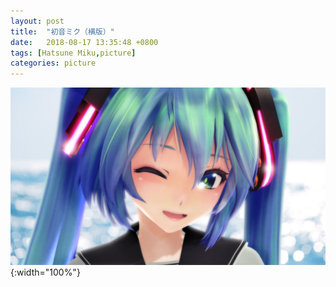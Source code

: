 ```yaml
---
layout: post
title:  "初音ミク（横版）"
date:   2018-08-17 13:35:48 +0800
tags: [Hatsune Miku,picture]
categories: picture
---
```

![Miku_l](https://github.com/happyzhao1996/happyzhao1996.github.io/raw/master/_posts/images/Miku_l.jpg){:width="100%"}
